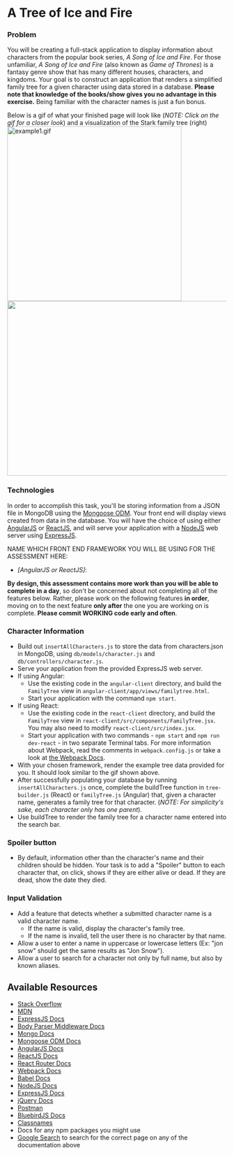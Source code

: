 # A Tree of Ice and Fire

### Problem

You will be creating a full-stack application to display information about characters from the popular book series, *A Song of Ice and Fire*. For those unfamiliar, *A Song of Ice and Fire* (also known as *Game of Thrones*) is a fantasy genre show that has many different houses, characters, and kingdoms. Your goal is to construct an application that renders a simplified family tree for a given character using data stored in a database. **Please note that knowledge of the books/show gives you no advantage in this exercise.** Being familiar with the character names is just a fun bonus.

Below is a gif of what your finished page will look like (*NOTE: Click on the gif for a closer look*) and a visualization of the Stark family tree (right)
<br>
 <img src="http://gifyu.com/images/finished-example.gif" alt="example1.gif" border="0" height="400px" />
 <img src="https://s29.postimg.org/4ytamtsnb/Screen_Shot_2017_01_16_at_1_25_12_PM.png" height="400px" width="600px" />
<br>

### Technologies

In order to accomplish this task, you'll be storing information from a JSON file in MongoDB using the [Mongoose ODM](http://mongoosejs.com/). Your front end will display views created from data in the database. You will have the choice of using either [AngularJS](https://angularjs.org/) or [ReactJS](https://facebook.github.io/react/), and will serve your application with a [NodeJS](https://nodejs.org/) web server using [ExpressJS](https://expressjs.com/).

NAME WHICH FRONT END FRAMEWORK YOU WILL BE USING FOR THE ASSESSMENT HERE:
* *[AngularJS or ReactJS]*:

**By design, this assessment contains more work than you will be able to complete in a day**, so don't be concerned about not completing all of the features below. Rather, please work on the following features **in order**, moving on to the next feature **only after** the one you are working on is complete. **Please commit WORKING code early and often**.

### Character Information

  * Build out `insertAllCharacters.js` to store the data from characters.json in MongoDB, using `db/models/character.js` and `db/controllers/character.js`.
  * Serve your application from the provided ExpressJS web server.
  * If using Angular:
    * Use the existing code in the `angular-client` directory, and build the `FamilyTree` view in `angular-client/app/views/familytree.html`.
    * Start your application with the command `npm start`.
  * If using React:
    * Use the existing code in the `react-client` directory, and build the `FamilyTree` view in `react-client/src/components/FamilyTree.jsx`. You may also need to modify `react-client/src/index.jsx`.
    * Start your application with two commands - `npm start` and `npm run dev-react` - in two separate Terminal tabs. For more information about Webpack, read the comments in `webpack.config.js` or take a look at [the Webpack Docs](https://webpack.github.io/docs/).
  * With your chosen framework, render the example tree data provided for you. It should look similar to the gif shown above.
  * After successfully populating your database by running `insertAllCharacters.js` once, complete the buildTree function in `tree-builder.js` (React) or `familyTree.js` (Angular) that, given a character name, generates a family tree for that character. (*NOTE: For simplicity's sake, each character only has one parent*).
  * Use buildTree to render the family tree for a character name entered into the search bar.

### Spoiler button

  * By default, information other than the character's name and their children should be hidden. Your task is to add a "Spoiler" button to each character that, on click, shows if they are either alive or dead. If they are dead, show the date they died.

### Input Validation

  * Add a feature that detects whether a submitted character name is a valid character name.
    * If the name is valid, display the character's family tree.
    * If the name is invalid, tell the user there is no character by that name.
  * Allow a user to enter a name in uppercase or lowercase letters (Ex: "jon snow" should get the same results as "Jon Snow").
  * Allow a user to search for a character not only by full name, but also by known aliases.

## Available Resources

* [Stack Overflow](http://stackoverflow.com/)
* [MDN](https://developer.mozilla.org/)
* [ExpressJS Docs](https://expressjs.com/)
* [Body Parser Middleware Docs](https://github.com/expressjs/body-parser)
* [Mongo Docs](https://www.mongodb.com/)
* [Mongoose ODM Docs](http://mongoosejs.com/)
* [AngularJS Docs](https://angularjs.org/)
* [ReactJS Docs](https://facebook.github.io/react/)
* [React Router Docs](https://github.com/ReactTraining/react-router/tree/master/docs)
* [Webpack Docs](https://webpack.github.io/docs/)
* [Babel Docs](https://babeljs.io/docs/setup/)
* [NodeJS Docs](https://nodejs.org/)
* [ExpressJS Docs](https://expressjs.com/)
* [jQuery Docs](https://jquery.com/)
* [Postman](https://www.getpostman.com/)
* [BluebirdJS Docs](http://bluebirdjs.com/)
* [Classnames](https://www.npmjs.com/package/classnames)
* Docs for any npm packages you might use
* [Google Search](https://google.com) to search for the correct page on any of the documentation above
